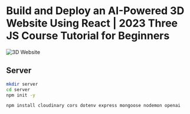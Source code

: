 # Build and Deploy an AI-Powered 3D Website Using React | 2023 Three JS Course Tutorial for Beginners

![3D Website](https://i.ibb.co/Krk39Cf/Thumbnali.png)

## Server

```sh
mkdir server
cd server
npm init -y

npm install cloudinary cors dotenv express mongoose nodemon openai
```
